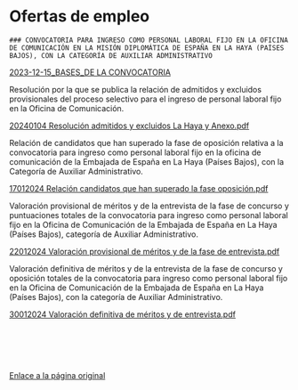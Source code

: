   Ofertas de empleo
=================

    ### CONVOCATORIA PARA INGRESO COMO PERSONAL LABORAL FIJO EN LA OFICINA DE COMUNICACIÓN EN LA MISIÓN DIPLOMÁTICA DE ESPAÑA EN LA HAYA (PAÍSES BAJOS), CON LA CATEGORÍA ​​DE AUXILIAR ADMINISTRATIVO​

​[![]()2023-12-15\_BASES\_DE LA CONVOCATORIA](https://www.exteriores.gob.es/Embajadas/lahaya/es/Embajada/Documents/20231215_BASES_AUXILIAR%20ADMINISTRATIVO_OFICINA_COM_LA-HAYA.pdf) 

Resolución por la que se publica la relación de admitidos y excluidos provisionales del proceso selectivo para el ingreso de personal laboral fijo en la Oficina de Comunicación.  ​

[![]()2​0240104 Resolución admitidos y excluidos La Haya y Anexo.pdf](https://www.exteriores.gob.es/Embajadas/lahaya/es/Embajada/Documents/20240104%20Resolucio%CC%81n%20admitidos%20y%20excluidos%20La%20Haya%20y%20Anexo.pdf)  


Relación de candidatos que han superado la fase de oposición relativa a la convocatoria para ingreso como personal laboral fijo en la oficina de comunicación de la Embajada de España en La Haya (Países Bajos), con la Categoría de Auxiliar Administrativo.  
  
[![]()17012024 Relación candidatos que han superado la fase oposición.pdf](https://www.exteriores.gob.es/Embajadas/lahaya/es/Embajada/Documents/17012024%20Relaci%C3%B3n%20candidatos%20que%20han%20superado%20la%20fase%20oposici%C3%B3n.pdf)  
  
Valoración provisional de méritos y de la entrevista de la fase de concurso y puntuaciones totales de la convocatoria para ingreso como personal laboral fijo en la Oficina de Comunicación de la Embajada de España en La Haya (Países Bajos), categoría de Auxiliar Administrativo.  
  
[![]()22012024 Valoración provisional de méritos y de la fase de entrevista.pdf](https://www.exteriores.gob.es/Embajadas/lahaya/es/Embajada/Documents/22012024%20Valoraci%C3%B3n%20provisional%20de%20m%C3%A9ritos%20y%20de%20la%20fase%20de%20entrevista.pdf)  
  
Valoración definitiva de méritos y de la entrevista de la fase de concurso y oposición totales de la convocatoria para ingreso como personal laboral fijo en la Oficina de Comunicación de la Embajada de España en La Haya (Países Bajos), con la categoría de Auxiliar Administrativo.  
  
[![]()30012024 Valoración definitiva de méritos y de entrevista.pdf](https://www.exteriores.gob.es/Embajadas/lahaya/es/Embajada/Documents/30012024%20Valoraci%C3%B3n%20definitiva%20de%20m%C3%A9ritos%20y%20de%20entrevista.pdf)​  
  
  
  
  
  
​  
  
  
  
  
​  
​  


   [Enlace a la página original](https://www.exteriores.gob.es/Embajadas/lahaya/es/Embajada/Paginas/Ofertas-de-empleo.aspx)